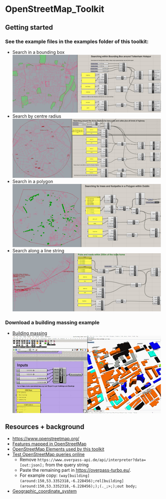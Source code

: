 # OpenStreetMap_Toolkit
## Getting started
### See the example files in the examples folder of this toolkit:
- Search in a bounding box
![bounding box search](examples/Images/boundingbox.jpg)
- Search by centre radius
![centre radius search](examples/Images/radius.jpg)
- Search in a polygon
![polygon search](examples/Images/polygon.jpg)
- Search along a line string
![line string search](examples/Images/linestring.jpg)
### Download a building massing example
- [Building massing](https://burohappold.sharepoint.com/:f:/r/sites/Direction/designtechnology/Script%20Library/00348_OpenStreetMap%20Scripts?csf=1&web=1&e=SLhE1T)
![building massing](examples/Images/osm.gif)
## Resources + background
- https://www.openstreetmap.org/
- [Features mapped in OpenStreetMap](https://wiki.openstreetmap.org/wiki/Map_Features)
- [OpenStreetMap Elements used by this toolkit](https://wiki.openstreetmap.org/wiki/Elements)
- [Test OpenStreetMap queries online](https://overpass-turbo.eu/)
  - Remove `https://www.overpass-api.de/api/interpreter?data=[out:json];` from the query string
  - Paste the remaining part in https://overpass-turbo.eu/. 
  - For example copy:
`(way[building](around:150,53.3352318,-6.228456);rel[building](around:150,53.3352318,-6.228456););(._;>;);out body;`
- [Geographic_coordinate_system](https://en.wikipedia.org/wiki/Geographic_coordinate_system)
